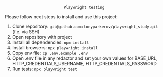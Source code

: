                              Playwright testing

Please follow next steps to install and use this project:

1. Clone repository: `git@github.com:tonyparkerov/playwright_study.git` (f.e. via SSH)
2. Open repository with project
3. Install all dependencies: `npm install`
4. Install browsers: `npx playwright install`
5. Copy env file: `cp .env.example .env`
6. Open .env file in any redactor and set your own values for BASE_URL, HTTP_CREDENTIALS_USERNAME, HTTP_CREDENTIALS_PASSWORD
7. Run tests: `npx playwright test`
